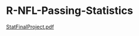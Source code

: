 # R-NFL-Passing-Statistics

[StatFinalProject.pdf](https://github.com/user-attachments/files/15567864/StatFinalProject.pdf)
